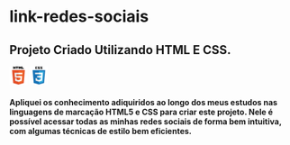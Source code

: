 # link-redes-sociais
## Projeto Criado Utilizando HTML E CSS.
<code><img height="32" src="https://raw.githubusercontent.com/github/explore/80688e429a7d4ef2fca1e82350fe8e3517d3494d/topics/html/html.png" alt="HTML5"/></code>
<code><img height="32" src="https://raw.githubusercontent.com/github/explore/80688e429a7d4ef2fca1e82350fe8e3517d3494d/topics/css/css.png" alt="CSS"/></code>

#### Apliquei os conhecimento adiquiridos ao longo dos meus estudos nas linguagens de marcação HTML5 e CSS para criar este projeto. Nele é possível acessar todas as minhas redes sociais de forma bem intuitiva, com algumas técnicas de estilo bem eficientes.
